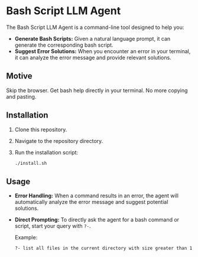 # Bash Script LLM Agent

The Bash Script LLM Agent is a command-line tool designed to help you: 
* **Generate Bash Scripts:** Given a natural language prompt, it can generate the corresponding bash script.
* **Suggest Error Solutions:** When you encounter an error in your terminal, it can analyze the error message and provide relevant solutions.



## Motive 
Skip the browser. Get bash help directly in your terminal. No more copying and pasting.


## Installation    
1.  Clone this repository.
2.  Navigate to the repository directory.
3.  Run the installation script:

    ```bash
    ./install.sh
    ```

## Usage
* **Error Handling:** When a command results in an error, the agent will automatically analyze the error message and suggest potential solutions.
* **Direct Prompting:** To directly ask the agent for a bash command or script, start your query with `?-`.

    Example:

    ```bash
    ?- list all files in the current directory with size greater than 1MB
    ```
